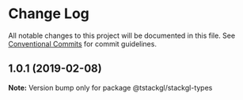 # Change Log

All notable changes to this project will be documented in this file.
See [Conventional Commits](https://conventionalcommits.org) for commit guidelines.

## 1.0.1 (2019-02-08)

**Note:** Version bump only for package @tstackgl/stackgl-types
